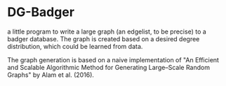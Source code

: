 # DG-Badger

a little program to write a large graph (an edgelist, to be precise) to a badger database. The graph is created based on a desired degree distribution, 
which could be learned from data.

The graph generation is based on a naive implementation of "An Efficient and Scalable Algorithmic Method for Generating Large–Scale Random Graphs" by Alam et al. (2016). 
